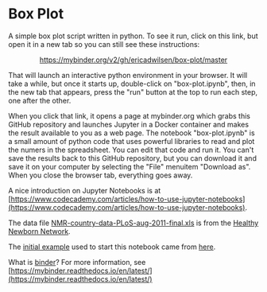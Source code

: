 # Box Plot
A simple box plot script written in python.  To see it run, click on this link, but open it in a new tab so you can still see these instructions: 

<p align="center">  
<a href="https://mybinder.org/v2/gh/ericadwilsen/box-plot/master">https://mybinder.org/v2/gh/ericadwilsen/box-plot/master</a>
</p>

That will launch an interactive python environment in your browser.  It will take a while, but once it starts up, double-click on "box-plot.ipynb", then, in the new tab that appears, press the "run" button at the top to run each step, one after the other.

When you click that link, it opens a page at mybinder.org which grabs this GitHub repository and launches Jupyter in a Docker container and makes the result available to you as a web page.  The notebook "box-plot.ipynb" is a small amount of python code that uses powerful libraries to read and plot the numers in the spreadsheet.  You can edit that code and run it.  You can't save the results back to this GitHub repository, but you can download it and save it on your computer by selecting the "File" menuitem "Download as".  When you close the browser tab, everything goes away.

A nice introduction on Jupyter Notebooks is at [https://www.codecademy.com/articles/how-to-use-jupyter-notebooks](https://www.codecademy.com/articles/how-to-use-jupyter-notebooks).

The data file [NMR-country-data-PLoS-aug-2011-final.xls](https://www.healthynewbornnetwork.org/resource/neonatal-mortality-rate-country-data-excel-spreadsheet/) is from the [Healthy Newborn Network](https://www.healthynewbornnetwork.org/).

The [initial example](https://mybinder.org/v2/gh/plotly/plotly.py/doc-prod?filepath=doc%2Fpython/box-plots.md) used to start this notebook came from [here](https://github.com/plotly/plotly.py/tree/d66e7719a639e8080be4c93215e22c17e2e9cc4a).

What is [binder](https://mybinder.org/)? For more information, see [https://mybinder.readthedocs.io/en/latest/](https://mybinder.readthedocs.io/en/latest/)
